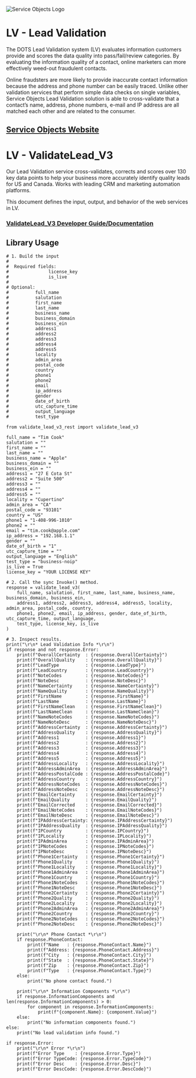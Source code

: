 ﻿![Service Objects Logo](https://www.serviceobjects.com/wp-content/uploads/2021/05/SO-Logo-with-TM.gif "Service Objects Logo")

# LV - Lead Validation

The DOTS Lead Validation system (LV) evaluates information customers provide and scores the data quality into pass/fail/review categories. By evaluating the information quality of a contact, online marketers can more effectively weed-out fraudulent contacts.

Online fraudsters are more likely to provide inaccurate contact information because the address and phone number can be easily traced. Unlike other validation services that perform simple data checks on single variables, Service Objects Lead Validation solution is able to cross-validate that a contact’s name, address, phone numbers, e-mail and IP address are all matched each other and are related to the consumer.

## [Service Objects Website](https://serviceobjects.com)

# LV - ValidateLead_V3

Our Lead Validation service cross-validates, corrects and scores over 130 key data points to help your business more accurately identify quality leads for US and Canada. Works with leading CRM and marketing automation platforms.

This document defines the input, output, and behavior of the web services in LV.

### [ValidateLead_V3 Developer Guide/Documentation](https://www.serviceobjects.com/docs/dots-lead-validation/lv-operations/lv-validatelead_v3-recommended-operation/)

## Library Usage

```
# 1. Build the input
#
#  Required fields:
#               license_key
#               is_live
# 
# Optional:
#          full_name
#          salutation
#          first_name
#          last_name
#          business_name
#          business_domain
#          business_ein
#          address1
#          address2
#          address3
#          address4
#          address5
#          locality
#          admin_area
#          postal_code
#          country
#          phone1
#          phone2
#          email
#          ip_address
#          gender
#          date_of_birth
#          utc_capture_time
#          output_language
#          test_type

from validate_lead_v3_rest import validate_lead_v3
 
full_name = "Tim Cook"
salutation = ""
first_name = ""
last_name = ""
business_name = "Apple"
business_domain = ""
business_ein = ""
address1 = "27 E Cota St"
address2 = "Suite 500"
address3 = ""
address4 = ""
address5 = ""
locality = "Cupertino"
admin_area = "CA"
postal_code = "93101"
country = "US"
phone1 = "1-408-996-1010"
phone2 = ""
email = "tim.cook@apple.com"
ip_address = "192.168.1.1"
gender = ""
date_of_birth = "1"
utc_capture_time = ""
output_language = "English"
test_type = "business-noip"
is_live = True
license_key = "YOUR LICENSE KEY"

# 2. Call the sync Invoke() method.
response = validate_lead_v3(
    full_name, salutation, first_name, last_name, business_name, business_domain, business_ein,
    address1, address2, address3, address4, address5, locality, admin_area, postal_code, country,
    phone1, phone2, email, ip_address, gender, date_of_birth, utc_capture_time, output_language,
    test_type, license_key, is_live
)

# 3. Inspect results.
print("\r\n* Lead Validation Info *\r\n")
if response and not response.Error:
    print(f"OverallCertainty  : {response.OverallCertainty}")
    print(f"OverallQuality    : {response.OverallQuality}")
    print(f"LeadType          : {response.LeadType}")
    print(f"LeadCountry       : {response.LeadCountry}")
    print(f"NoteCodes         : {response.NoteCodes}")
    print(f"NoteDesc          : {response.NoteDesc}")
    print(f"NameCertainty     : {response.NameCertainty}")
    print(f"NameQuality       : {response.NameQuality}")
    print(f"FirstName         : {response.FirstName}")
    print(f"LastName          : {response.LastName}")
    print(f"FirstNameClean    : {response.FirstNameClean}")
    print(f"LastNameClean     : {response.LastNameClean}")
    print(f"NameNoteCodes     : {response.NameNoteCodes}")
    print(f"NameNoteDesc      : {response.NameNoteDesc}")
    print(f"AddressCertainty  : {response.AddressCertainty}")
    print(f"AddressQuality    : {response.AddressQuality}")
    print(f"Address1          : {response.Address1}")
    print(f"Address2          : {response.Address2}")
    print(f"Address3          : {response.Address3}")
    print(f"Address4          : {response.Address4}")
    print(f"Address5          : {response.Address5}")
    print(f"AddressLocality   : {response.AddressLocality}")
    print(f"AddressAdminArea  : {response.AddressAdminArea}")
    print(f"AddressPostalCode : {response.AddressPostalCode}")
    print(f"AddressCountry    : {response.AddressCountry}")
    print(f"AddressNoteCodes  : {response.AddressNoteCodes}")
    print(f"AddressNoteDesc   : {response.AddressNoteDesc}")
    print(f"EmailCertainty    : {response.EmailCertainty}")
    print(f"EmailQuality      : {response.EmailQuality}")
    print(f"EmailCorrected    : {response.EmailCorrected}")
    print(f"EmailNoteCodes    : {response.EmailNoteCodes}")
    print(f"EmailNoteDesc     : {response.EmailNoteDesc}")
    print(f"IPAddressCertainty: {response.IPAddressCertainty}")
    print(f"IPAddressQuality  : {response.IPAddressQuality}")
    print(f"IPCountry         : {response.IPCountry}")
    print(f"IPLocality        : {response.IPLocality}")
    print(f"IPAdminArea       : {response.IPAdminArea}")
    print(f"IPNoteCodes       : {response.IPNoteCodes}")
    print(f"IPNoteDesc        : {response.IPNoteDesc}")
    print(f"Phone1Certainty   : {response.Phone1Certainty}")
    print(f"Phone1Quality     : {response.Phone1Quality}")
    print(f"Phone1Locality    : {response.Phone1Locality}")
    print(f"Phone1AdminArea   : {response.Phone1AdminArea}")
    print(f"Phone1Country     : {response.Phone1Country}")
    print(f"Phone1NoteCodes   : {response.Phone1NoteCodes}")
    print(f"Phone1NoteDesc    : {response.Phone1NoteDesc}")
    print(f"Phone2Certainty   : {response.Phone2Certainty}")
    print(f"Phone2Quality     : {response.Phone2Quality}")
    print(f"Phone2Locality    : {response.Phone2Locality}")
    print(f"Phone2AdminArea   : {response.Phone2AdminArea}")
    print(f"Phone2Country     : {response.Phone2Country}")
    print(f"Phone2NoteCodes   : {response.Phone2NoteCodes}")
    print(f"Phone2NoteDesc    : {response.Phone2NoteDesc}")

    print("\r\n* Phone Contact *\r\n")
    if response.PhoneContact:
        print(f"Name   : {response.PhoneContact.Name}")
        print(f"Address: {response.PhoneContact.Address}")
        print(f"City   : {response.PhoneContact.City}")
        print(f"State  : {response.PhoneContact.State}")
        print(f"Zip    : {response.PhoneContact.Zip}")
        print(f"Type   : {response.PhoneContact.Type}")
    else:
        print("No phone contact found.")

    print("\r\n* Information Components *\r\n")
    if response.InformationComponents and len(response.InformationComponents) > 0:
        for component in response.InformationComponents:
            print(f"{component.Name}: {component.Value}")
    else:
        print("No information components found.")
else:
    print("No lead validation info found.")

if response.Error:
    print("\r\n* Error *\r\n")
    print(f"Error Type    : {response.Error.Type}")
    print(f"Error TypeCode: {response.Error.TypeCode}")
    print(f"Error Desc    : {response.Error.Desc}")
    print(f"Error DescCode: {response.Error.DescCode}")
```
